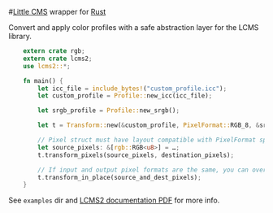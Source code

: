 #[Little CMS](http://www.littlecms.com) wrapper for [Rust](http://www.rust-lang.org/)

Convert and apply color profiles with a safe abstraction layer for the LCMS library.

```rust
    extern crate rgb;
    extern crate lcms2;
    use lcms2::*;

    fn main() {
        let icc_file = include_bytes!("custom_profile.icc");
        let custom_profile = Profile::new_icc(icc_file);

        let srgb_profile = Profile::new_srgb();

        let t = Transform::new(&custom_profile, PixelFormat::RGB_8, &srgb_profile, PixelFormat::RGB_8, Intent::Perceptual);

        // Pixel struct must have layout compatible with PixelFormat specified in new()
        let source_pixels: &[rgb::RGB<u8>] = …;
        t.transform_pixels(source_pixels, destination_pixels);

        // If input and output pixel formats are the same, you can overwrite them instead of copying
        t.transform_in_place(source_and_dest_pixels);
    }
```

See `examples` dir and [LCMS2 documentation PDF](http://www.littlecms.com/LittleCMS2.7%20API.pdf) for more info.
